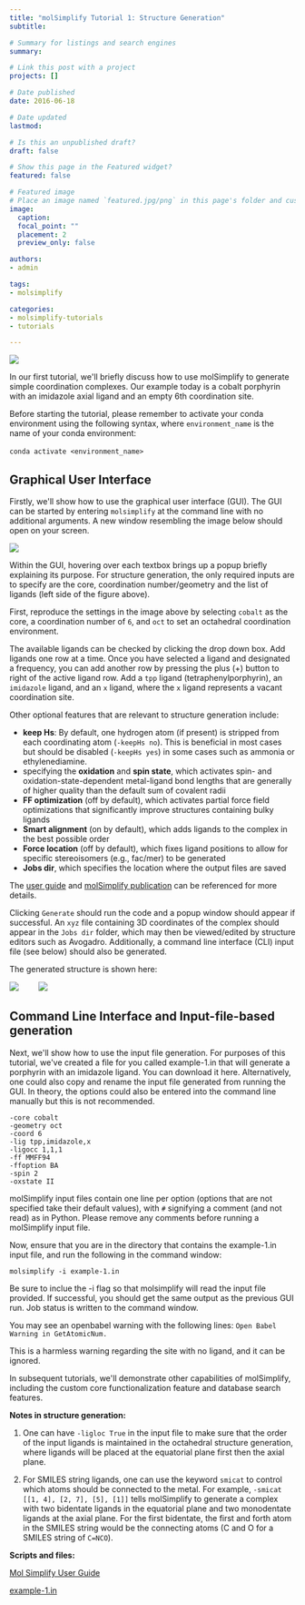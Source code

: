 ```yaml
---
title: "molSimplify Tutorial 1: Structure Generation"
subtitle: 

# Summary for listings and search engines
summary: 

# Link this post with a project
projects: []

# Date published
date: 2016-06-18

# Date updated
lastmod: 

# Is this an unpublished draft?
draft: false

# Show this page in the Featured widget?
featured: false

# Featured image
# Place an image named `featured.jpg/png` in this page's folder and customize its options here.
image:
  caption: 
  focal_point: ""
  placement: 2
  preview_only: false

authors:
- admin

tags:
- molsimplify

categories:
- molsimplify-tutorials
- tutorials

---
```

![](molsimplify-logo.png)


In our first tutorial, we'll briefly discuss how to use molSimplify to generate simple coordination complexes. Our example today is a cobalt porphyrin with an imidazole axial ligand and an empty 6th coordination site.


Before starting the tutorial, please remember to activate your conda environment using the following syntax, where `environment_name` is the name of your conda environment:


`conda activate <environment_name>` 


Graphical User Interface
------------------------


Firstly, we'll show how to use the graphical user interface (GUI). The GUI can be started by entering `molsimplify` at the command line with no additional arguments. A new window resembling the image below should open on your screen.


![](1-screenshot.png)


Within the GUI, hovering over each textbox brings up a popup briefly explaining its purpose. For structure generation, the only required inputs are to specify are the core, coordination number/geometry and the list of ligands (left side of the figure above).


First, reproduce the settings in the image above by selecting `cobalt` as the core, a coordination number of `6`, and `oct` to set an octahedral coordination environment.


The available ligands can be checked by clicking the drop down box. Add ligands one row at a time. Once you have selected a ligand and designated a frequency, you can add another row by pressing the plus (+) button to right of the active ligand row. Add a `tpp` ligand (tetraphenylporphyrin), an `imidazole` ligand, and an `x` ligand, where the `x` ligand represents a vacant coordination site. 


Other optional features that are relevant to structure generation include:


* **keep Hs**: By default, one hydrogen atom (if present) is stripped from each coordinating atom (`-keepHs no`). This is beneficial in most cases but should be disabled (`-keepHs yes`) in some cases such as ammonia or ethylenediamine.
* specifying the **oxidation** and **spin state**, which activates spin- and oxidation-state-dependent metal-ligand bond lengths that are generally of higher quality than the default sum of covalent radii
* **FF optimization** (off by default), which activates partial force field optimizations that significantly improve structures containing bulky ligands
* **Smart alignment** (on by default), which adds ligands to the complex in the best possible order
* **Force location** (off by default), which fixes ligand positions to allow for specific stereoisomers (e.g., fac/mer) to be generated
* **Jobs dir**, which specifies the location where the output files are saved

The [user guide](molSimplify_v1.pdf) and [molSimplify publication](http://onlinelibrary.wiley.com/doi/10.1002/jcc.24437/abstract) can be referenced for more details.


Clicking `Generate` should run the code and a popup window should appear if successful. An `xyz` file containing 3D coordinates of the complex should appear in the `Jobs dir` folder, which may then be viewed/edited by structure editors such as Avogadro. Additionally, a command line interface (CLI) input file (see below) should also be generated.


The generated structure is shown here:


![](1-struct1.PNG)         ![](1-struct2.PNG)        


Command Line Interface and Input-file-based generation
------------------------------------------------------


Next, we'll show how to use the input file generation. For purposes of this tutorial, we've created a file for you called example-1.in that will generate a porphyrin with an imidazole ligand. You can download it here. Alternatively, one could also copy and rename the input file generated from running the GUI. In theory, the options could also be entered into the command line manually but this is not recommended.

```
-core cobalt 
-geometry oct  
-coord 6  
-lig tpp,imidazole,x  
-ligocc 1,1,1   
-ff MMFF94   
-ffoption BA  
-spin 2   
-oxstate II
```

molSimplify input files contain one line per option (options that are not specified take their default values), with `#` signifying a comment (and not read) as in Python. Please remove any comments before running a molSimplify input file.


Now, ensure that you are in the directory that contains the example-1.in input file, and run the following in the command window:


`molsimplify -i example-1.in`

Be sure to inclue the -i flag so that molsimplify will read the input file provided. If successful, you should get the same output as the previous GUI run. Job status is written to the command window.


You may see an openbabel warning with the following lines: `Open Babel Warning in GetAtomicNum.`


This is a harmless warning regarding the site with no ligand, and it can be ignored.


In subsequent tutorials, we'll demonstrate other capabilities of molSimplify, including the custom core functionalization feature and database search features.


**Notes in structure generation:**


1) One can have `-ligloc True` in the input file to make sure that the order of the input ligands is maintained in the octahedral structure generation, where ligands will be placed at the equatorial plane first then the axial plane.


2) For SMILES string ligands, one can use the keyword  `smicat` to control which atoms should be connected to the metal. For example, `-smicat [[1, 4], [2, 7], [5], [1]]` tells molSimplify to generate a complex with two bidentate ligands in the equatorial plane and two monodentate ligands at the axial plane. For the first bidentate, the first and forth atom in the SMILES string would be the connecting atoms (C and O for a SMILES string of `C=NCO`). 


**Scripts and files:**

[Mol Simplify User Guide](molSimplify_v1.pdf)

[example-1.in](example-1.in)
